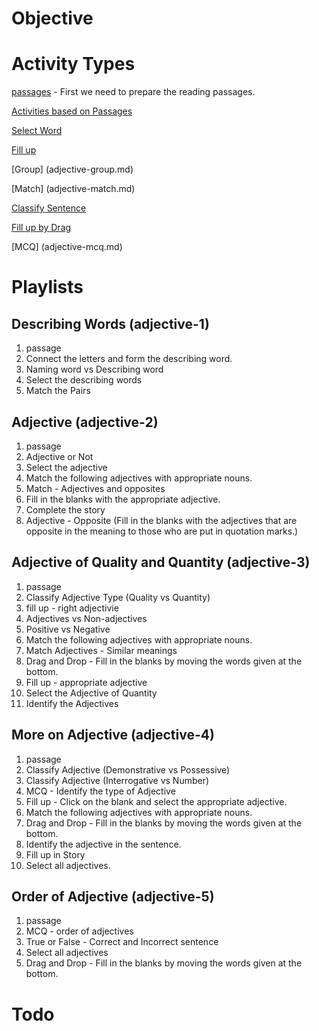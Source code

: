 # Objective

# Activity Types

[passages](adjective-passages.md) - First we need to prepare the reading
passages.

[Activities based on Passages](adjective-passage-activities.md)

[Select Word](adjective-selectWord.md)

[Fill up](adjective-fillup.md)

[Group] (adjective-group.md)

[Match] (adjective-match.md)

[Classify Sentence](adjective-classify-sentence.md)

[Fill up by Drag](adjective-fill-up-by-drag.md)

[MCQ] (adjective-mcq.md)

# Playlists

## Describing Words (adjective-1)

1. passage
2. Connect the letters and form the describing word.
3. Naming word vs Describing word
4. Select the describing words
5. Match the Pairs

## Adjective (adjective-2)

1. passage
2. Adjective or Not
3. Select the adjective
4. Match the following adjectives with appropriate nouns.
5. Match - Adjectives and opposites
6. Fill in the blanks with the appropriate adjective.
7. Complete the story
8. Adjective - Opposite (Fill in the blanks with the adjectives that are
   opposite in the meaning to those who are put in quotation marks.)

## Adjective of Quality and Quantity (adjective-3)

1. passage
2. Classify Adjective Type (Quality vs Quantity)
3. fill up - right adjectivie
4. Adjectives vs Non-adjectives
5. Positive vs Negative
6. Match the following adjectives with appropriate nouns.
7. Match Adjectives - Similar meanings
8. Drag and Drop - Fill in the blanks by moving the words given at the bottom.
9. Fill up - appropriate adjective
10. Select the Adjective of Quantity
11. Identify the Adjectives

## More on Adjective (adjective-4)

1. passage
2. Classify Adjective (Demonstrative vs Possessive)
3. Classify Adjective (Interrogative vs Number)
4. MCQ - Identify the type of Adjective
5. Fill up - Click on the blank and select the appropriate adjective.
6. Match the following adjectives with appropriate nouns.
7. Drag and Drop - Fill in the blanks by moving the words given at the bottom.
8. Identify the adjective in the sentence.
9. Fill up in Story
10. Select all adjectives.

## Order of Adjective (adjective-5)

1. passage
2. MCQ - order of adjectives
3. True or False - Correct and Incorrect sentence
4. Select all adjectives
5. Drag and Drop - Fill in the blanks by moving the words given at the bottom.

# Todo
